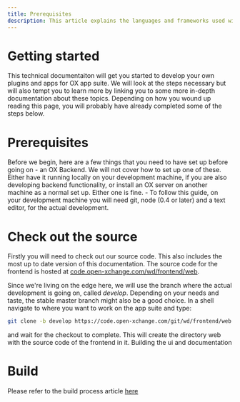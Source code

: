 ```yaml
---
title: Prerequisites
description: This article explains the languages and frameworks used within the AppSuite frontend
---
```


# Getting started

This technical documentaiton will get you started to develop your own plugins and apps for OX app suite. 
We will look at the steps necessary but will also tempt you to learn more by linking you to some more in-depth documentation about these topics. 
Depending on how you wound up reading this page, you will probably have already completed some of the steps below.

# Prerequisites

Before we begin, here are a few things that you need to have set up before going on - an OX Backend. 
We will not cover how to set up one of these. 
Either have it running locally on your development machine, if you are also developing backend functionality, or install an OX server on another machine as a normal set up. 
Either one is fine. - To follow this guide, on your development machine you will need git, node (0.4 or later) and a text editor, for the actual development.

# Check out the source

Firstly you will need to check out our source code. 
This also includes the most up to date version of this documentation. The source code for the frontend is hosted at [code.open-xchange.com/wd/frontend/web](code.open-xchange.com/wd/frontend/web). 

Since we're living on the edge here, we will use the branch where the actual development is going on, called _develop_. 
Depending on your needs and taste, the stable master branch might also be a good choice. 
In a shell navigate to where you want to work on the app suite and type:


```bash
git clone -b develop https://code.open-xchange.com/git/wd/frontend/web
```

and wait for the checkout to complete. 
This will create the directory web with the source code of the frontend in it. Building the ui and documentation

# Build
Please refer to the build process article [here](/ui/build-process/076_appserve.html)
